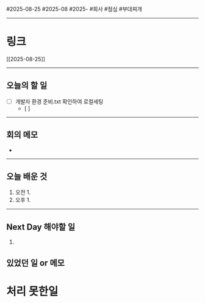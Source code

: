 #2025-08-25 #2025-08 #2025- 
#회사 #점심 #부대찌개

------
# 링크 
[[2025-08-25]]

---
## 오늘의 할 일
- [ ] 개발자 환경 준비.txt 확인하여 로컬세팅
    - [ ] 
---
## 회의 메모
- 
---
## 오늘 배운 것
1. 오전
    1. 
2. 오후
    1. 
---
## Next Day 해야할 일
1. 


## 있었던 일 or 메모


# 처리 못한일